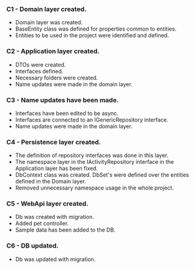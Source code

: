 ### C1 - Domain layer created.
* Domain layer was created. 
* BaseEntity class was defined for properties common to entities.
* Entities to be used in the project were identified and defined.

### C2 - Application layer created.
* DTOs were created.
* Interfaces defined.
* Necessary folders were created.
* Name updates were made in the domain layer.

### C3 - Name updates have been made.
* Interfaces have been edited to be async. 
* Interfaces are connected to an IGenericRepository interface.
* Name updates were made in the domain layer.

### C4 - Persistence layer created.
* The definition of repository interfaces was done in this layer.
* The namespace layer in the IActivityRepository interface in the Application layer has been fixed.
* DbContext class was created. DbSet's were defined over the entities defined in the Domain layer.
* Removed unnecessary namespace usage in the whole project.

### C5 - WebApi layer created.
* Db was created with migration.
* Added pet controller. 
* Sample data has been added to the DB.

### C6 - DB updated.
* Db was updated with migration.
